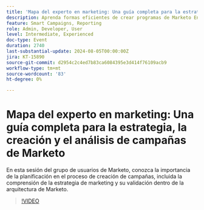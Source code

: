 ```yaml
---
title: 'Mapa del experto en marketing: Una guía completa para la estrategia, la creación y el análisis de campañas de Marketo'
description: Aprenda formas eficientes de crear programas de Marketo Engage, incluida la importación, la clonación y la creación desde cero. Personalice las plantillas de Marketo Engage para cumplir con los estándares de marca y administrar los activos y los costes del periodo.
feature: Smart Campaigns, Reporting
role: Admin, Developer, User
level: Intermediate, Experienced
doc-type: Event
duration: 2740
last-substantial-update: 2024-08-05T00:00:00Z
jira: KT-15890
source-git-commit: d2954c2c4ed7b83ca6084395e3d414f76109acb9
workflow-type: tm+mt
source-wordcount: '83'
ht-degree: 0%

---
```



# Mapa del experto en marketing: Una guía completa para la estrategia, la creación y el análisis de campañas de Marketo

En esta sesión del grupo de usuarios de Marketo, conozca la importancia de la planificación en el proceso de creación de campañas, incluida la comprensión de la estrategia de marketing y su validación dentro de la arquitectura de Marketo.

>[!VIDEO](https://video.tv.adobe.com/v/3432223/?learn=on)
